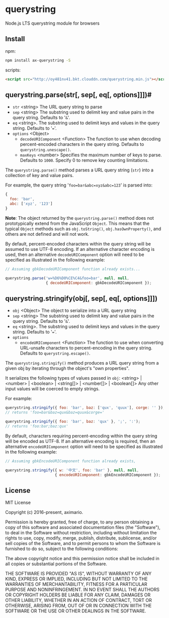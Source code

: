 # querystring

Node.js LTS querystring module for browsers

## Install

npm:

```bash
npm install ax-querystring -S
```

scripts:

```html
<script src="http://oy481nv41.bkt.clouddn.com/querystring.min.js"></script>
```

## querystring.parse(str[, sep[, eq[, options]]])#

* `str` &lt;string> The URL query string to parse
* `sep` &lt;string> The substring used to delimit key and value pairs in the query string. Defaults to '`&`'.
* `eq` &lt;string>. The substring used to delimit keys and values in the query string. Defaults to '`=`'.
* `options` &lt;Object>
  * `decodeURIComponent` &lt;Function> The function to use when decoding percent-encoded characters in the query string. Defaults to `querystring.unescape()`.
  * `maxKeys` &lt;number> Specifies the maximum number of keys to parse. Defaults to `1000`. Specify 0 to remove key counting limitations.

The `querystring.parse()` method parses a URL query string (`str`) into a collection of key and value pairs.

For example, the query string '`foo=bar&abc=xyz&abc=123`' is parsed into:
```js
{
  foo: 'bar',
  abc: ['xyz', '123']
}
```

**Note**: The object returned by the `querystring.parse()` method does not prototypically extend from the JavaScript `Object`. This means that the typical `Object` methods such as `obj.toString()`, `obj.hasOwnProperty()`, and others are not defined and will not work.

By default, percent-encoded characters within the query string will be assumed to use UTF-8 encoding. If an alternative character encoding is used, then an alternative `decodeURIComponent` option will need to be specified as illustrated in the following example:

```js
// Assuming gbkDecodeURIComponent function already exists...

querystring.parse('w=%D6%D0%CE%C4&foo=bar', null, null,
                  { decodeURIComponent: gbkDecodeURIComponent });
```
           
## querystring.stringify(obj[, sep[, eq[, options]]])

* `obj` &lt;Object> The object to serialize into a URL query string
* `sep` &lt;string> The substring used to delimit key and value pairs in the query string. Defaults to '`&`'.
* `eq` &lt;string>. The substring used to delimit keys and values in the query string. Defaults to '`=`'.
* `options`
  * `encodeURIComponent` &lt;Function> The function to use when converting URL-unsafe characters to percent-encoding in the query string. Defaults to `querystring.escape()`.

The `querystring.stringify()` method produces a URL query string from a given obj by iterating through the object's "own properties".

It serializes the following types of values passed in `obj`: &lt;string> | &lt;number> | &lt;boolean> | &lt;string[]> | &lt;number[]> | &lt;boolean[]> Any other input values will be coerced to empty strings.

For example:

```js
querystring.stringify({ foo: 'bar', baz: ['qux', 'quux'], corge: '' });
// returns 'foo=bar&baz=qux&baz=quux&corge='

querystring.stringify({ foo: 'bar', baz: 'qux' }, ';', ':');
// returns 'foo:bar;baz:qux'
```

By default, characters requiring percent-encoding within the query string will be encoded as UTF-8. If an alternative encoding is required, then an alternative `encodeURIComponent` option will need to be specified as illustrated in the following example:

```js
// Assuming gbkEncodeURIComponent function already exists,

querystring.stringify({ w: '中文', foo: 'bar' }, null, null,
                      { encodeURIComponent: gbkEncodeURIComponent });
```

## License

MIT License

Copyright (c) 2016-present, aximario.

Permission is hereby granted, free of charge, to any person obtaining a copy
of this software and associated documentation files (the "Software"), to deal
in the Software without restriction, including without limitation the rights
to use, copy, modify, merge, publish, distribute, sublicense, and/or sell
copies of the Software, and to permit persons to whom the Software is
furnished to do so, subject to the following conditions:

The above copyright notice and this permission notice shall be included in all
copies or substantial portions of the Software.

THE SOFTWARE IS PROVIDED "AS IS", WITHOUT WARRANTY OF ANY KIND, EXPRESS OR
IMPLIED, INCLUDING BUT NOT LIMITED TO THE WARRANTIES OF MERCHANTABILITY,
FITNESS FOR A PARTICULAR PURPOSE AND NONINFRINGEMENT. IN NO EVENT SHALL THE
AUTHORS OR COPYRIGHT HOLDERS BE LIABLE FOR ANY CLAIM, DAMAGES OR OTHER
LIABILITY, WHETHER IN AN ACTION OF CONTRACT, TORT OR OTHERWISE, ARISING FROM,
OUT OF OR IN CONNECTION WITH THE SOFTWARE OR THE USE OR OTHER DEALINGS IN THE
SOFTWARE.